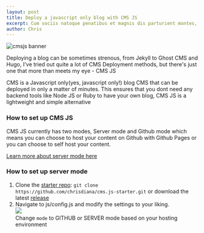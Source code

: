 ```yaml
---
layout: post
title: Deploy a javascript only blog with CMS JS
excerpt: Cum sociis natoque penatibus et magnis dis parturient montes, nascetur ridiculus mus. Aenean lacinia bibendum nulla sed consectetur.
author: Chris
---
```




<img src="https://i.ibb.co/tzkZ3VC/cmsjs.png" alt="cmsjs banner">

<p>
Deploying a blog can be sometimes strenous, from Jekyll to Ghost CMS and Hugo, I've tried out quite a lot of
CMS Deployment methods, but there's just one that more than meets my eye - CMS JS
</p>
<p>
CMS is a Javascript only(yes, javascript only!) blog CMS that can be deployed in only a matter of minutes.
This ensures that you dont need any backend tools like Node JS or Ruby to have your own blog, CMS JS is a lightweight
and simple alternative 
</p>

<h3>How to set up CMS JS</h3>
<p>
CMS JS currently has two modes, Server mode and Github mode which means you can choose to host your content on Github with Github Pages or you can choose to self host your content.
</p>
<a href="https://github.com/chrisdiana/cms.js/wiki/Server-Mode">Learn more about server mode here</a>

<h3>How to set up server mode</h3>
<ol>
<li>Clone the <a href="https://github.com/chrisdiana/cms.js-starter">starter repo</a>: <code>git clone https://github.com/chrisdiana/cms.js-starter.git</code> or download the latest <a href="https://github.com/chrisdiana/cms.js/releases/latest">release</a>
</li>
<li>Navigate to js/config.js and modify the settings to your liking.<br>
<img src="https://i.ibb.co/qBhH1tP/image.png"/><br>
Change <code>mode</code> to GITHUB or SERVER mode based on your hosting environment
</li>
</ol>
